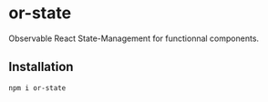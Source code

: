 # or-state
 Observable React State-Management for functionnal components.
 
 ## Installation
 
 `npm i or-state`
 
